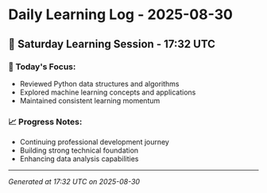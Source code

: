 # Daily Learning Log - 2025-08-30

## 📅 Saturday Learning Session - 17:32 UTC

### 🎯 Today's Focus:
- Reviewed Python data structures and algorithms
- Explored machine learning concepts and applications
- Maintained consistent learning momentum

### 📈 Progress Notes:
- Continuing professional development journey
- Building strong technical foundation
- Enhancing data analysis capabilities

---
*Generated at 17:32 UTC on 2025-08-30*
